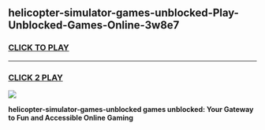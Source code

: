 
## helicopter-simulator-games-unblocked-Play-Unblocked-Games-Online-3w8e7
<h3>
<a href="https://premium76.site?title=helicopter-simulator-games-unblocked&ref=25A">CLICK TO PLAY</a></h3>
<hr>

<h3>
<a href="https://premium76.site?title=helicopter-simulator-games-unblocked&ref=25A">CLICK 2 PLAY</a>
  
</h3>

<a href="https://premium76.site?title=helicopter-simulator-games-unblocked&ref=25A"><img src="https://clearcache.store/games.png"></a>


**helicopter-simulator-games-unblocked games unblocked: Your Gateway to Fun and Accessible Online Gaming**
